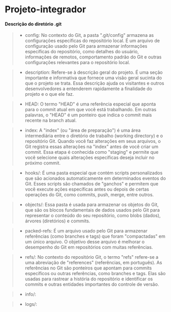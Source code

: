 # Projeto-integrador
#### Descrição do diretório .git


>- config: No contexto do Git, a pasta ".git/config" armazena as configurações específicas do repositório local. É um arquivo de configuração usado pelo Git para armazenar informações específicas do repositório, como detalhes do usuário, informações de remotos, comportamento padrão do Git e outras configurações relevantes para o repositório local.

>- description: Refere-se à descrição geral do projeto. É uma seção importante e informativa que fornece uma visão geral sucinta do que o projeto se trata. Essa descrição ajuda os visitantes e outros desenvolvedores a entenderem rapidamente a finalidade do projeto e o que ele faz.

>- HEAD: O termo "HEAD" é uma referência especial que aponta para o commit atual em que você está trabalhando. Em outras palavras, o "HEAD" é um ponteiro que indica o commit mais recente na branch atual.

>- index: A "index" (ou "área de preparação") é uma área intermediária entre o diretório de trabalho (working directory) e o repositório Git. Quando você faz alterações em seus arquivos, o Git registra essas alterações na "index" antes de você criar um commit. Essa etapa é conhecida como "staging" e permite que você selecione quais alterações específicas deseja incluir no próximo commit.

>- hooks/: É uma pasta especial que contém scripts personalizados que são acionados automaticamente em determinados eventos do Git. Esses scripts são chamados de "ganchos" e permitem que você execute ações específicas antes ou depois de certas operações do Git, como commits, push, merge, entre outros.

>- objects/: Essa pasta é usada para armazenar os objetos do Git, que são os blocos fundamentais de dados usados pelo Git para representar o conteúdo do seu repositório, como blobs (dados), árvores (diretórios) e commits.

>- packed-refs: É um arquivo usado pelo Git para armazenar referências (como branches e tags) que foram "compactadas" em um único arquivo. O objetivo desse arquivo é melhorar o desempenho do Git em repositórios com muitas referências.

>- refs/: No contexto do repositório Git, o termo "refs" refere-se a uma abreviação de "references" (referências, em português). As referências no Git são ponteiros que apontam para commits específicos ou outras referências, como branches e tags. Elas são usadas para rastrear a história do repositório e identificar os commits e outras entidades importantes do controle de versão.

>- info/:

>- logs/:

